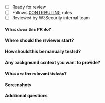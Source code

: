 - [ ] Ready for review
- [ ] Follows [CONTRIBUTING](https://github.com/w3security/dep-graph/blob/master/.github/CONTRIBUTING.md) rules
- [ ] Reviewed by W3Security internal team

#### What does this PR do?


#### Where should the reviewer start?


#### How should this be manually tested?


#### Any background context you want to provide?


#### What are the relevant tickets?


#### Screenshots


#### Additional questions

